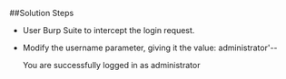 ##Solution Steps

- User Burp Suite to intercept the login request.
- Modify the username parameter, giving it the value: administrator'--

  You are successfully logged in as administrator

